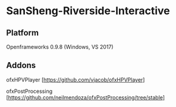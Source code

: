 # SanSheng-Riverside-Interactive

## Platform

Openframeworks 0.9.8 (Windows, VS 2017)

## Addons

ofxHPVPlayer [https://github.com/vjacob/ofxHPVPlayer]

ofxPostProcessing [https://github.com/neilmendoza/ofxPostProcessing/tree/stable]

##
